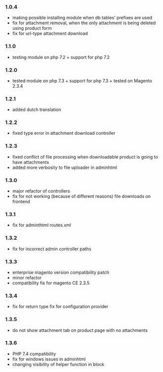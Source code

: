 ### 1.0.4 ###
* making possible installing module when db tables' prefixes are used
* fix for attachment removal, when the only attachment is being deleted using product form
* fix for url-type attachment download

### 1.1.0 ###
* testing module on php 7.2 + support for php 7.2

### 1.2.0 ###
* tested module on php 7.3 + support for php 7.3 + tested on Magento 2.3.4

### 1.2.1 ###
* added dutch translation

### 1.2.2 ###
* fixed type error in attachment download controller

### 1.2.3 ###
* fixed conflict of file processing when downloadable product is going to have attachments
* added more verbosity to file uploader in adminhtml

### 1.3.0 ###
* major refactor of controllers
* fix for not working (because of different reasons) file downloads on frontend

### 1.3.1 ###
* fix for adminthtml routes.xml

### 1.3.2 ###
* fix for incorrect admin controller paths

### 1.3.3 ###
* enterprise magento version compatibility patch
* minor refactor
* compatibility fix for magento CE 2.3.5

### 1.3.4 ###
* fix for return type fix for configuration provider

### 1.3.5 ###
* do not show attachment tab on product page with no attachments

### 1.3.6 ###
* PHP 7.4 compatibility
* fix for windows issues in adminhtml
* changing visibility of helper function in block
